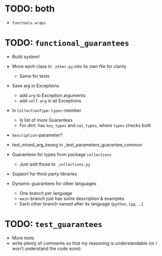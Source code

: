# TODO: both

- `functools.wraps` 

# TODO: `functional_guarantees`

- Build system!

- Move each class in `_other.py` into its own file for clarity
    - Same for tests

- Save arg in Exceptions
    - add `arg` to Exception arguments
    - add `self.arg` in all Exceptions

- In `CollectionType`: `types`-member
  - Is list of more Guarantees
  - For dict: has `key_types` and `val_types`, where `types` checks both

- `description`-parameter?

- test_mixed_arg_kwarg in _test_parameters_guarantee_common
  
- Guarantees for types from package `collections` 
  - Just add those to `_collections.py`

- Support for third-party libraries

- Dynamic guarantees for other languages
  - One branch per language
  - `main`-branch just has some description & examples
  - Each other branch named after its language (`python`, `Cpp`, ...)


# TODO: `test_guarantees`

- More tests
- write plenty of comments so that my reasoning is understandable 
   (or I won't understand the code soon)